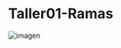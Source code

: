 # Taller01-Ramas
![imagen](https://github.com/KevinJSalazar/Taller01-Ramas/assets/137641381/59773a4f-fd33-4770-82ec-d03acb7ee67d)
